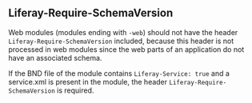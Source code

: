 ## **Liferay-Require-SchemaVersion**

Web modules (modules ending with ```-web```) should not have the header
```Liferay-Require-SchemaVersion``` included, because this header is not
processed in web modules since the web parts of an application do not have an
associated schema.

If the BND file of the module contains ```Liferay-Service: true``` and a
service.xml is present in the module, the header
```Liferay-Require-SchemaVersion``` is required.